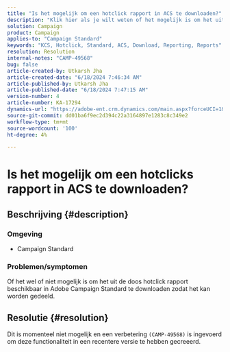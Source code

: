```yaml
---
title: "Is het mogelijk om een hotclick rapport in ACS te downloaden?"
description: "Klik hier als je wilt weten of het mogelijk is om het uit de box hotclicks-rapport in Adobe Campaign Standard te downloaden."
solution: Campaign
product: Campaign
applies-to: "Campaign Standard"
keywords: "KCS, Hotclick, Standard, ACS, Download, Reporting, Reports"
resolution: Resolution
internal-notes: "CAMP-49568"
bug: false
article-created-by: Utkarsh Jha
article-created-date: "6/18/2024 7:46:34 AM"
article-published-by: Utkarsh Jha
article-published-date: "6/18/2024 7:47:15 AM"
version-number: 4
article-number: KA-17294
dynamics-url: "https://adobe-ent.crm.dynamics.com/main.aspx?forceUCI=1&pagetype=entityrecord&etn=knowledgearticle&id=7b36abe0-462d-ef11-840b-6045bd06eea5"
source-git-commit: dd01ba6f9ec2d394c22a3164897e1283c8c349e2
workflow-type: tm+mt
source-wordcount: '100'
ht-degree: 4%

---
```


# Is het mogelijk om een hotclicks rapport in ACS te downloaden?

## Beschrijving {#description}


### <b>Omgeving</b>

- Campaign Standard




### <b>Problemen/symptomen</b>

Of het wel of niet mogelijk is om het uit de doos hotclick rapport beschikbaar in Adobe Campaign Standard te downloaden zodat het kan worden gedeeld.


## Resolutie {#resolution}


Dit is momenteel niet mogelijk en een verbetering `(CAMP-49568)` is ingevoerd om deze functionaliteit in een recentere versie te hebben gecreeerd.


